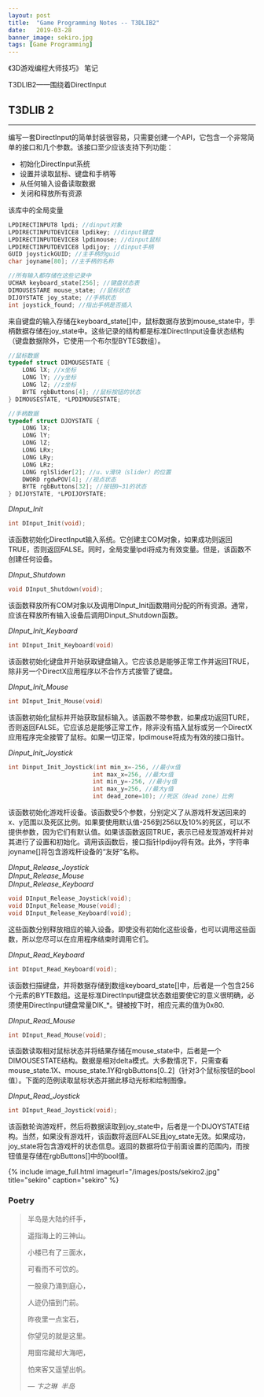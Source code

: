 ```yaml
---
layout: post
title:  "Game Programming Notes -- T3DLIB2"
date:   2019-03-28
banner_image: sekiro.jpg
tags: [Game Programming]
---
```

《3D游戏编程大师技巧》 笔记

T3DLIB2——围绕着DirectInput

<!--more-->

## T3DLIB 2

------

编写一套DirectInput的简单封装很容易，只需要创建一个API，它包含一个非常简单的接口和几个参数。该接口至少应该支持下列功能：

- 初始化DirectInput系统
- 设置并读取鼠标、键盘和手柄等
- 从任何输入设备读取数据
- 关闭和释放所有资源

该库中的全局变量

```c++
LPDIRECTINPUT8 lpdi; //dinput对象
LPDIRECTINPUTDEVICE8 lpdikey; //dinput键盘
LPDIRECTINPUTDEVICE8 lpdimouse; //dinput鼠标
LPDIRECTINPUTDEVICE8 lpdijoy; //dinput手柄
GUID joystickGUID; //主手柄的guid
char joyname[80]; //主手柄的名称

//所有输入都存储在这些记录中
UCHAR keyboard_state[256]; //键盘状态表
DIMOUSESTARE mouse_state; //鼠标状态
DIJOYSTATE joy_state; //手柄状态
int joystick_found; //指出手柄是否插入
```

来自键盘的输入存储在keyboard_state[]中，鼠标数据存放到mouse_state中，手柄数据存储在joy_state中。这些记录的结构都是标准DirectInput设备状态结构（键盘数据除外，它使用一个布尔型BYTES数组）。

```c++
//鼠标数据
typedef struct DIMOUSESTATE {
    LONG lX; //x坐标
    LONG lY; //y坐标
    LONG lZ; //z坐标
    BYTE rgbButtons[4]; //鼠标按钮的状态
} DIMOUSESTATE, *LPDIMOUSESTATE;

//手柄数据
typedef struct DJOYSTATE {
    LONG lX;
    LONG lY;
    LONG lZ;
    LONG LRx;
    LONG LRy;
    LONG LRz;
    LONG rglSlider[2]; //u、v滑块（slider）的位置
    DWORD rgdwPOV[4]; //视点状态
    BYTE rgbButtons[32]; //按钮0~31的状态
} DIJOYSTATE, *LPDIJOYSTATE;
```

*DInput_Init*

```c++
int DInput_Init(void);
```

该函数初始化DirectInput输入系统。它创建主COM对象，如果成功则返回TRUE，否则返回FALSE。同时，全局变量lpdi将成为有效变量。但是，该函数不创建任何设备。

*DInput_Shutdown*

```c++
void DInput_Shutdown(void);
```

该函数释放所有COM对象以及调用DInput_Init函数期间分配的所有资源。通常，应该在释放所有输入设备后调用Dinput_Shutdown函数。

*DInput_Init_Keyboard*

```c++
int DInput_Init_Keyboard(void)
```

该函数初始化键盘并开始获取键盘输入。它应该总是能够正常工作并返回TRUE，除非另一个DirectX应用程序以不合作方式接管了键盘。

*DInput_Init_Mouse*

```c++
int DInput_Init_Mouse(void)
```

该函数初始化鼠标并开始获取鼠标输入。该函数不带参数，如果成功返回TURE，否则返回FALSE。它应该总是能够正常工作，除非没有插入鼠标或另一个DirectX应用程序完全接管了鼠标。如果一切正常，lpdimouse将成为有效的接口指针。

*Dinput_Init_Joystick*

```c++
int Dinput_Init_Joystick(int min_x=-256, //最小x值
                        int max_x=256, //最大x值
                        int min_y=-256, //最小y值
                        int max_y=256, //最大y值
                        int dead_zone=10); //死区（dead zone）比例
```

该函数初始化游戏杆设备。该函数受5个参数，分别定义了从游戏杆发送回来的x、y范围以及死区比例。如果要使用默认值-256到256以及10%的死区，可以不提供参数，因为它们有默认值。如果该函数返回TRUE，表示已经发现游戏杆并对其进行了设置和初始化。调用该函数后，接口指针lpdijoy将有效。此外，字符串joyname[]将包含游戏杆设备的“友好”名称。

*DInput_Release_Joystick<br>DInput_Release_Mouse<br>DInput_Release_Keyboard*

```c++
void DInput_Release_Joystick(void);
void DInput_Release_Mouse(void);
void DInput_Release_Keyboard(void);
```

这些函数分别释放相应的输入设备。即使没有初始化这些设备，也可以调用这些函数，所以您尽可以在应用程序结束时调用它们。

*DInput_Read_Keyboard*

```c++
int DInput_Read_Keyboard(void);
```

该函数扫描键盘，并将数据存储到数组keyboard_state[]中，后者是一个包含256个元素的BYTE数组。这是标准DirectInput键盘状态数组要使它的意义很明确，必须使用DirectInput键盘常量DIK_*。键被按下时，相应元素的值为0x80.

*DInput_Read_Mouse*

```c++
int DInput_Read_Mouse(void);
```

该函数读取相对鼠标状态并将结果存储在mouse_state中，后者是一个DIMOUSESTATE结构。数据是相对delta模式。大多数情况下，只需查看mouse_state.1X、mouse_state.1Y和rgbButtons[0..2]（针对3个鼠标按钮的bool值）。下面的范例读取鼠标状态并据此移动光标和绘制图像。

*DInput_Read_Joystick*

```c++
int DInput_Read_Joystick(void);
```

该函数轮询游戏杆，然后将数据读取到joy_state中，后者是一个DIJOYSTATE结构。当然，如果没有游戏杆，该函数将返回FALSE且joy_state无效。如果成功，joy_state将包含游戏杆的状态信息。返回的数据将位于前面设置的范围内，而按钮值是存储在rgbButtons[]中的bool值。



{% include image_full.html imageurl="/images/posts/sekiro2.jpg" title="sekiro" caption="sekiro" %}


### Poetry

>半岛是大陆的纤手，
>
>遥指海上的三神山。
>
>小楼已有了三面水，
>
>可看而不可饮的。
>
>一股泉乃涌到庭心，
>
>人迹仍描到门前。
>
>昨夜里一点宝石，
>
>你望见的就是这里。
>
>用窗帘藏却大海吧，
>
>怕来客又遥望出帆。
>
><cite>― 卞之琳  半岛 </cite>
